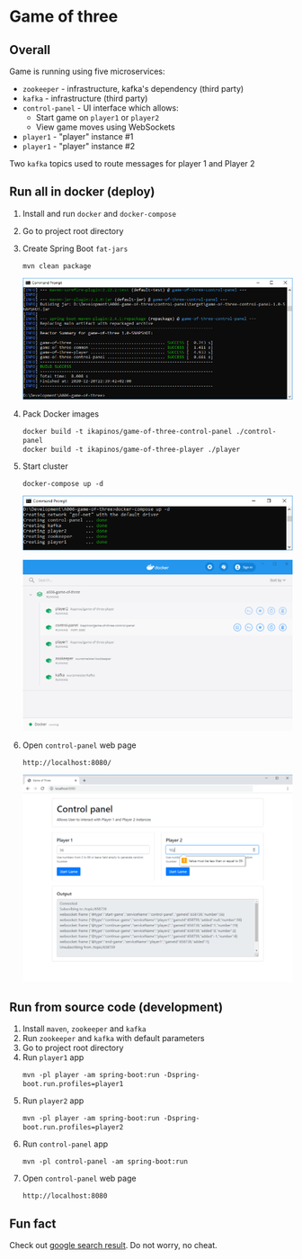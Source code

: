 # Game of three

## Overall
Game is running using five microservices:
* `zookeeper` - infrastructure, kafka's dependency  (third party)
* `kafka` - infrastructure (third party)
* `control-panel` - UI interface which allows:
   * Start game on `player1` or `player2`
   * View game moves using WebSockets
* `player1` - "player" instance #1
* `player1` - "player" instance #2

Two `kafka` topics used to route messages for player 1 and Player 2 

## Run all in docker (deploy)
1. Install and run `docker` and `docker-compose`
1. Go to project root directory
1. Create Spring Boot `fat-jars`  
   ```
   mvn clean package
   ```
   ![ui.png](/docs/mvn.png)
1. Pack Docker images
   ```
   docker build -t ikapinos/game-of-three-control-panel ./control-panel
   docker build -t ikapinos/game-of-three-player ./player
   ```
1. Start cluster
   ```
   docker-compose up -d
   ```
   ![cmd.png](/docs/cmd.png)
   
   ![cmd.png](/docs/docker.png)
   
1. Open `control-panel` web page
   ```
   http://localhost:8080/
   ```
   ![ui.png](/docs/ui.png)

## Run from source code (development)
1. Install `maven`, `zookeeper` and `kafka` 
1. Run `zookeeper` and `kafka` with default parameters
1. Go to project root directory
1. Run `player1` app
   ```
   mvn -pl player -am spring-boot:run -Dspring-boot.run.profiles=player1
   ```
1. Run `player2` app
   ```
   mvn -pl player -am spring-boot:run -Dspring-boot.run.profiles=player2
   ```   
1. Run `control-panel` app
   ```
   mvn -pl control-panel -am spring-boot:run
   ```
1. Open `control-panel` web page
   ```
   http://localhost:8080
   ```

## Fun fact
Check out [google search result](https://www.google.com/search?q=game+of+three+github). Do not worry, no cheat.
